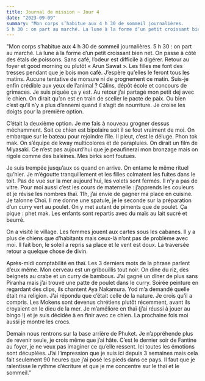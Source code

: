 ```yaml
---
title: Journal de mission ~ Jour 4 
date: "2023-09-09"
summary: "Mon corps s’habitue aux 4 h 30 de sommeil journalières. 
5 h 30 : on part au marché. La lune à la forme d’un petit croissant bien net."
---
```



"Mon corps s’habitue aux 4 h 30 de sommeil journalières. 
5 h 30 : on part au marché. La lune à la forme d’un petit croissant bien net. 
On passe à côté des étals de poissons. Sans café, l’odeur est difficile à digérer. 
Retour au foyer et good morning ou plutôt « Arun Sawat ». Les filles me font des tresses pendant que je bois mon café. J’espère qu’elles le feront tous les matins. 
Aucune tentative de morsure ni de grognement ce matin. Suis-je enfin crédible aux yeux de l’animal ? 
Câlins, dépôt école et concours de grimaces. Je suis piquée ça y est. 
Au retour j’ai partagé mon petit dej avec le chien. On dirait qu’on est en train de sceller le pacte de paix. Ou bien c’est qu’il n’y a plus d’ennemi quand il s’agit de nourriture. Je croise les doigts pour la première option. 

C’était la deuxième option. Je me fais à nouveau grogner dessus méchamment. Soit ce chien est bipolaire soit il se fout vraiment de moi. 
On embarque sur le bateau pour rejoindre l’île. Il pleut, c’est le déluge. Phon tok mak. On s’équipe de kway multicolores et de parapluies. On dirait un film de Miyasaki. Ce n’est pas aujourd’hui que je peaufinerai mon bronzage mais on rigole comme des baleines. Mes birks sont foutues. 

Je suis trempée jusqu’aux os quand on arrive. 
On entame le même rituel qu’hier. Je m’égoutte tranquillement et les filles colmatent les fuites dans le toit. Pas de vue sur la mer aujourd’hui, les volets sont fermés. Il n’y a pas de vitre. 
Pour moi aussi c’est les cours de maternelle : j’apprends les couleurs et je révise les nombres thaï. 
11h, j’ai envie de gagner ma place en cuisine. Je talonne Choï. Il me donne une spatule, je le seconde sur la préparation d’un curry vert au poulet. On y met autant de piments que de poulet. Ça pique : phet mak. 
Les enfants sont repartis avec du maïs au lait sucré et beurré. 

On a visité le village. Les femmes jouent aux cartes sous les cabanes. Il y a plus de chiens que d’habitants mais ceux-là n’ont pas de problème avec moi. Il fait bon, le soleil a repris sa place et le vent est doux. La traversée retour a quelque chose de divin. 

Après-midi comptabilité en thaï. Les 3 derniers mots de la phrase parlent d’eux même. Mon cerveau est un gribouillis tout noir. 
On dîne du riz, des beignets au crabe et un curry de bambous. J’ai gagné un dîner de plus sans Piranha mais j’ai trouvé une patte de poulet dans le curry. Soirée peinture en regardant des clips, ils chantent Aya Nakamura. Yod m’a demandé quelle était ma religion. J’ai répondu que c’était celle de la nature. Je crois qu’il a compris. Les Mokens sont devenus chrétiens plutôt récemment, avant ils croyaient en le dieu de la mer. 
Je m’améliore en thaï (j’ai réussi à  jouer au bingo !) et je suis décidée à en finir avec ce chien. La prochaine fois moi aussi je montre les crocs. 

Demain nous rentrons sur la base arrière de Phuket. Je n’appréhende plus de revenir seule, je crois même que j’ai hâte. C’est le dernier soir de Fantine au foyer, je ne veux pas imaginer ce qu’elle ressent. Ici toutes les émotions sont décuplées. J’ai l’impression que je suis ici depuis 3 semaines mais cela fait seulement 90 heures que j’ai posé les pieds dans ce pays. 
Il faut que je ralentisse le rythme d’écriture et que je me concentre sur le thaï et le sommeil."
